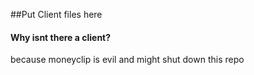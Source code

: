 ##Put Client files here

#### Why isnt there a client?
because moneyclip is evil and might shut down this repo
